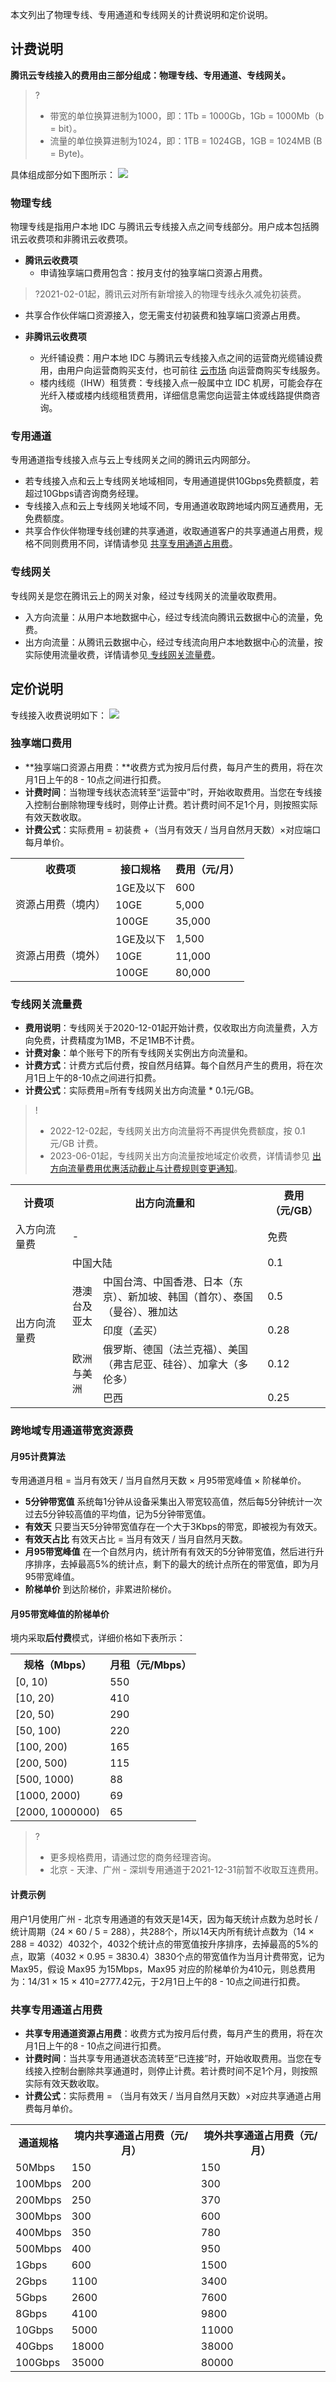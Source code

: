 本文列出了物理专线、专用通道和专线网关的计费说明和定价说明。

## 计费说明
**腾讯云专线接入的费用由三部分组成：物理专线、专用通道、专线网关。**
>?
>- 带宽的单位换算进制为1000，即：1Tb = 1000Gb，1Gb = 1000Mb（b = bit）。
>- 流量的单位换算进制为1024，即：1TB = 1024GB，1GB = 1024MB  (B = Byte)。
>
具体组成部分如下图所示：
![](https://qcloudimg.tencent-cloud.cn/raw/4c164c8778cfecb790da4038fee6b83a.png)

### 物理专线
物理专线是指用户本地 IDC 与腾讯云专线接入点之间专线部分。用户成本包括腾讯云收费项和非腾讯云收费项。
- **腾讯云收费项**
  - 申请独享端口费用包含：按月支付的独享端口资源占用费。
>?2021-02-01起，腾讯云对所有新增接入的物理专线永久减免初装费。
> 
  
  - 共享合作伙伴端口资源接入，您无需支付初装费和独享端口资源占用费。
- **非腾讯云收费项**
  
  - 光纤铺设费：用户本地 IDC 与腾讯云专线接入点之间的运营商光缆铺设费用，由用户向运营商购买支付，也可前往 [云市场](https://market.cloud.tencent.com/categories/1042) 向运营商购买专线服务。
  - 楼内线缆（IHW）租赁费：专线接入点一般属中立 IDC 机房，可能会存在光纤入楼或楼内线缆租赁费用，详细信息需您向运营主体或线路提供商咨询。

### 专用通道
专用通道指专线接入点与云上专线网关之间的腾讯云内网部分。
- 若专线接入点和云上专线网关地域相同，专用通道提供10Gbps免费额度，若超过10Gbps请咨询商务经理。
- 专线接入点和云上专线网关地域不同，专用通道收取跨地域内网互通费用，无免费额度。
- 共享合作伙伴物理专线创建的共享通道，收取通道客户的共享通道占用费，规格不同则费用不同，详情请参见 [共享专用通道占用费](#gxxvlan)。

### 专线网关
专线网关是您在腾讯云上的网关对象，经过专线网关的流量收取费用。
- 入方向流量：从用户本地数据中心，经过专线流向腾讯云数据中心的流量，免费。
- 出方向流量：从腾讯云数据中心，经过专线流向用户本地数据中心的流量，按实际使用流量收费，详情请参见[ 专线网关流量费](#zxwgllf)。

## 定价说明
专线接入收费说明如下：
![](https://main.qcloudimg.com/raw/113068fea021dc6ebaef228c9893c994.png)

### 独享端口费用
- **独享端口资源占用费：**收费方式为按月后付费，每月产生的费用，将在次月1日上午的8 - 10点之间进行扣费。
- **计费时间**：当物理专线状态流转至“运营中”时，开始收取费用。当您在专线接入控制台删除物理专线时，则停止计费。若计费时间不足1个月，则按照实际有效天数收取。
- **计费公式**：实际费用 = 初装费 +（当月有效天 / 当月自然月天数）×对应端口每月单价。
<table>
<tr><th>收费项</th><th>接口规格</th><th>费用（元/月）</th></tr>
<tr><td rowspan=3> 资源占用费（境内）</td><td>1GE及以下</td><td>600</td></tr>
<tr><td>10GE<td>5,000 </td></tr>
<tr><td>100GE</td><td>35,000 </td></tr>
<tr><td rowspan=3> 资源占用费（境外）</td><td>1GE及以下</td><td>1,500 </td></tr>
<tr><td>10GE<td>11,000</td></tr>
<tr><td>100GE</td><td>80,000</td></tr>
</table>


[](id:zxwgllf)
### 专线网关流量费
- **费用说明**：专线网关于2020-12-01起开始计费，仅收取出方向流量费，入方向免费，计费精度为1MB，不足1MB不计费。
- **计费对象**：单个账号下的所有专线网关实例出方向流量和。
- **计费方式**：计费方式后付费，按自然月结算。每个自然月产生的费用，将在次月1日上午的8-10点之间进行扣费。
- **计费公式**：实际费用=所有专线网关出方向流量 * 0.1元/GB。
>!
> - 2022-12-02起，专线网关出方向流量将不再提供免费额度，按 0.1元/GB 计费。
> - 2023-06-01起，专线网关出方向流量按地域定价收费，详情请参见 [出方向流量费用优惠活动截止与计费规则变更通知](https://cloud.tencent.com/document/product/216/81797)。
>
<table>
<tr>
<th width="18%">计费项 </th>
<th width="62%" colspan="2">出方向流量和</th>
<th>费用（元/GB）</th>
</tr>
<tr>
<td>入方向流量费</td>
<td colspan="2">-</td>
<td>免费</td>
</tr>
<tr>
<td rowspan="5">出方向流量费</td>
<td colspan="2">中国大陆</td>
<td>0.1</td>
</tr>
<tr>
<td rowspan="2">港澳台及亚太</td>
<td>中国台湾、中国香港、日本（东京）、新加坡、韩国（首尔）、泰国（曼谷）、雅加达</td>
<td>0.5 </td>
</tr>
<tr>
<td>印度（孟买）</td>
<td>0.28</td>
</tr>
<tr>
<td rowspan="2">欧洲与美洲</td>
<td>俄罗斯、德国（法兰克福）、美国（弗吉尼亚、硅谷）、加拿大（多伦多）
</td>
<td>0.12</td>
</tr>
<tr>
<td>巴西</td>
<td>0.25</td>
</tr>
</table>



### 跨地域专用通道带宽资源费

#### 月95计费算法
专用通道月租 = 当月有效天 / 当月自然月天数 × 月95带宽峰值 × 阶梯单价。
- **5分钟带宽值**
 系统每1分钟从设备采集出入带宽较高值，然后每5分钟统计一次过去5分钟较高值的平均值，记为5分钟带宽值。
- **有效天**
 只要当天5分钟带宽值存在一个大于3Kbps的带宽，即被视为有效天。
- **有效天占比**
有效天占比 = 当月有效天 / 当月自然月天数。
- **月95带宽峰值**
 在一个自然月内，统计所有有效天的5分钟带宽值，然后进行升序排序，去掉最高5%的统计点，剩下的最大的统计点所在的带宽值，即为月95带宽峰值。
- **阶梯单价**
 到达阶梯价，非累进阶梯价。

#### 月95带宽峰值的阶梯单价
境内采取**后付费**模式，详细价格如下表所示：
<table>
<tr>
<th>规格（Mbps）</th>
<th>月租（元/Mbps）</th>
</tr>
<tr>
<td> [0, 10)</td>
<td>550</td>
</tr>
<tr>
<td>[10, 20)</td>
<td>410</td>
</tr>
<tr>
<td>[20, 50)</td>
<td>290</td>
</tr>
<tr>
<td>[50, 100)</td>
<td>220</td>
</tr>
<tr>
<td>[100, 200)</td>
<td>165</td>
</tr>
<tr>
<td>[200, 500)</td>
<td>115</td>
</tr>
<tr>
<td>[500, 1000)</td>
<td>88</td>
</tr>
<tr>
<td>[1000, 2000)</td>
<td>69</td>
</tr>
<tr>
<td>[2000, 1000000)</td>
<td>65</td>
</tr>
</table>

>?
>- 更多规格费用，请通过您的商务经理咨询。
>- 北京 - 天津、广州 - 深圳专用通道于2021-12-31前暂不收取互连费用。
>

#### 计费示例
用户1月使用广州 - 北京专用通道的有效天是14天，因为每天统计点数为总时长 / 统计周期（24 × 60 / 5 = 288），共288个，所以14天内所有统计点数为（14 × 288 = 4032）4032个，4032个统计点的带宽值按升序排序，去掉最高的5%的点，取第（4032 × 0.95 = 3830.4）3830个点的带宽值作为当月计费带宽，记为 Max95，假设 Max95 为15Mbps，Max95 对应的阶梯单价为410元，则总费用为：14/31 × 15 × 410=2777.42元，于2月1日上午的8 - 10点之间进行扣费。

### 共享专用通道占用费[](id:gxxvlan)
- **共享专用通道资源占用费**：收费方式为按月后付费，每月产生的费用，将在次月1日上午的8 - 10点之间进行扣费。
- **计费时间**：当共享专用通道状态流转至“已连接”时，开始收取费用。当您在专线接入控制台删除共享通道时，则停止计费。若计费时间不足1个月，则按照实际有效天数收取。
- **计费公式**：实际费用 = （当月有效天 / 当月自然月天数）×对应共享通道占用费每月单价。
<table>
<tr>
<th>通道规格</th>
<th>境内共享通道占用费（元/月）</th>
<th>境外共享通道占用费（元/月）</th>
</tr>
<tr>
<td>50Mbps</td>
<td>150</td>
<td>150</td>
</tr>
<tr>
<td>100Mbps</td>
<td>200</td>
<td>300</td>
</tr>
<tr>
<td>200Mbps</td>
<td>250</td>
<td>370</td>
</tr>
<tr>
<td>300Mbps</td>
<td>300</td>
<td>600</td>
</tr>
<tr>
<td>400Mbps</td>
<td>350</td>
<td>780</td>
</tr>
<tr>
<td>500Mbps</td>
<td>400</td>
<td>950</td>
</tr>
<tr>
<td>1Gbps</td>
<td>600</td>
<td>1500</td>
</tr>
<tr>
<td>2Gbps</td>
<td>1100</td>
<td>3400</td>
</tr>
<tr>
<td>5Gbps</td>
<td>2600</td>
<td>7600</td>
</tr>
<tr>
<td>8Gbps</td>
<td>4100</td>
<td>9800</td>
</tr>
<tr>
<td>10Gbps</td>
<td>5000</td>
<td>11000</td>
</tr>
<tr>
<td>40Gbps</td>
<td>18000</td>
<td>38000</td>
</tr>
<tr>
<td>100Gbps</td>
<td>35000</td>
<td>80000</td>
</tr>
</table>
